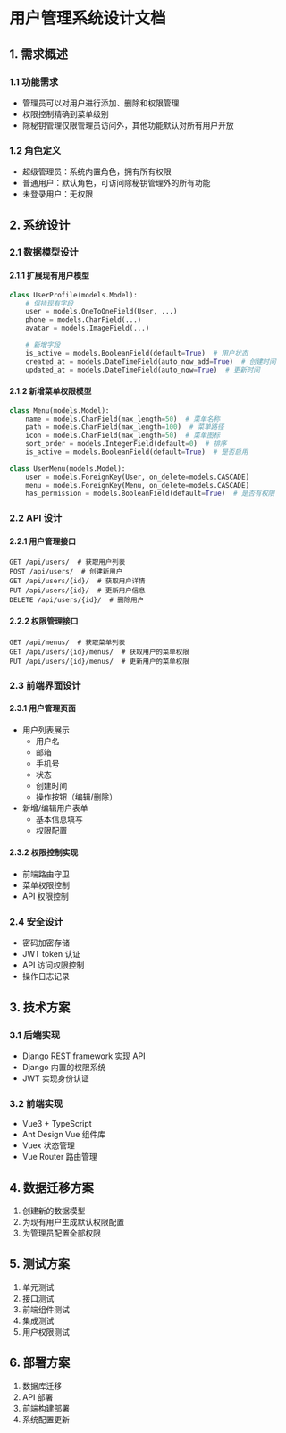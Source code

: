 # 用户管理系统设计文档

## 1. 需求概述

### 1.1 功能需求
- 管理员可以对用户进行添加、删除和权限管理
- 权限控制精确到菜单级别
- 除秘钥管理仅限管理员访问外，其他功能默认对所有用户开放

### 1.2 角色定义
- 超级管理员：系统内置角色，拥有所有权限
- 普通用户：默认角色，可访问除秘钥管理外的所有功能
- 未登录用户：无权限

## 2. 系统设计

### 2.1 数据模型设计

#### 2.1.1 扩展现有用户模型
```python
class UserProfile(models.Model):
    # 保持现有字段
    user = models.OneToOneField(User, ...)
    phone = models.CharField(...)
    avatar = models.ImageField(...)
    
    # 新增字段
    is_active = models.BooleanField(default=True)  # 用户状态
    created_at = models.DateTimeField(auto_now_add=True)  # 创建时间
    updated_at = models.DateTimeField(auto_now=True)  # 更新时间
```

#### 2.1.2 新增菜单权限模型
```python
class Menu(models.Model):
    name = models.CharField(max_length=50)  # 菜单名称
    path = models.CharField(max_length=100)  # 菜单路径
    icon = models.CharField(max_length=50)  # 菜单图标
    sort_order = models.IntegerField(default=0)  # 排序
    is_active = models.BooleanField(default=True)  # 是否启用
    
class UserMenu(models.Model):
    user = models.ForeignKey(User, on_delete=models.CASCADE)
    menu = models.ForeignKey(Menu, on_delete=models.CASCADE)
    has_permission = models.BooleanField(default=True)  # 是否有权限
```

### 2.2 API 设计

#### 2.2.1 用户管理接口
```
GET /api/users/  # 获取用户列表
POST /api/users/  # 创建新用户
GET /api/users/{id}/  # 获取用户详情
PUT /api/users/{id}/  # 更新用户信息
DELETE /api/users/{id}/  # 删除用户
```

#### 2.2.2 权限管理接口
```
GET /api/menus/  # 获取菜单列表
GET /api/users/{id}/menus/  # 获取用户的菜单权限
PUT /api/users/{id}/menus/  # 更新用户的菜单权限
```

### 2.3 前端界面设计

#### 2.3.1 用户管理页面
- 用户列表展示
  - 用户名
  - 邮箱
  - 手机号
  - 状态
  - 创建时间
  - 操作按钮（编辑/删除）
- 新增/编辑用户表单
  - 基本信息填写
  - 权限配置

#### 2.3.2 权限控制实现
- 前端路由守卫
- 菜单权限控制
- API 权限控制

### 2.4 安全设计
- 密码加密存储
- JWT token 认证
- API 访问权限控制
- 操作日志记录

## 3. 技术方案

### 3.1 后端实现
- Django REST framework 实现 API
- Django 内置的权限系统
- JWT 实现身份认证

### 3.2 前端实现
- Vue3 + TypeScript
- Ant Design Vue 组件库
- Vuex 状态管理
- Vue Router 路由管理

## 4. 数据迁移方案
1. 创建新的数据模型
2. 为现有用户生成默认权限配置
3. 为管理员配置全部权限

## 5. 测试方案
1. 单元测试
2. 接口测试
3. 前端组件测试
4. 集成测试
5. 用户权限测试

## 6. 部署方案
1. 数据库迁移
2. API 部署
3. 前端构建部署
4. 系统配置更新